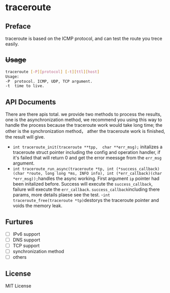 # traceroute

## Preface

traceroute is based on the ICMP protocol, and can test the route you trece easily.

## <del>Usage</del>

```bash
traceroute [-P][protocol] [-t][ttl][host]
Usage:
-P  protocol. ICMP, UDP, TCP argument.
-t  time to live.
```

## API Documents
There are there apis total. we provide two methods to process the results, one is the asynchronization method, we recommend you using this way to handle the process because the traceroute work would take long time; the other is the synchronization method， ather the traceroute work is finished, the result will give.

- ```int traceroute_init(traceroute **tpp,  char **err_msg);``` initalizes a traceroute struct pointer including the config and operation handler, if it's failed that will return 0 and get the error meessge from the ```err_msg``` argument. 
- ```int traceroute_run_async(traceroute *tp, int (*success_callback)(char *route, long long *ms, INFO info), int (*err_callback)(char *err_msg));```handles the async working. First argument ```ip``` pointer had been initalized before. Success will execute the ```success_callback```, failure will execute the ```err_callback```. ```success_callback```including there params, more details plaese see the test.
-```int traceroute_free(traceroute *tp)```destorys the traceroute pointer and voids the memory leak.

## Furtures

+ [ ] IPv6 support
+ [ ] DNS support
+ [ ] TCP support
+ [ ] synchronization method 
+ [ ] others
## License

MIT License

